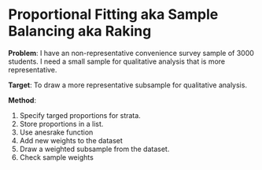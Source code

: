 # Proportional Fitting aka Sample Balancing aka Raking

**Problem**: I have an non-representative convenience survey sample of 3000 students. I need a small sample for qualitative analysis that is more representative. 

**Target**: To draw a more representative subsample for qualitative analysis.

**Method**: 

1. Specify targed proportions for strata.
2. Store proportions in a list.
3. Use anesrake function
4. Add new weights to the dataset
5. Draw a weighted subsample from the dataset.
6. Check sample weights
